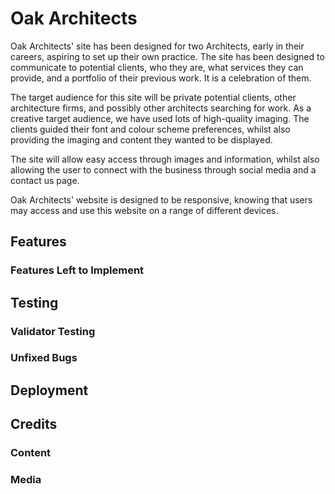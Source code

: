 # Oak Architects

Oak Architects' site has been designed for two Architects, early in their careers, aspiring to set up their own practice. The site has been designed to communicate to potential clients, who they are, what services they can provide, and a portfolio of their previous work. It is a celebration of them.

The target audience for this site will be private potential clients, other architecture firms, and possibly other architects searching for work. As a creative target audience, we have used lots of high-quality imaging. The clients guided their font and colour scheme preferences, whilst also providing the imaging and content they wanted to be displayed.

The site will allow easy access through images and information, whilst also allowing the user to connect with the business through social media and a contact us page.

Oak Architects' website is designed to be responsive, knowing that users may access and use this website on a range of different devices.

<!-- [Responsice Mockup]()
link to website -->

## Features

<!-- In this section, you should go over the different parts of your project, and describe each in a sentence or so. You will need to explain what value each of the features provides for the user, focusing on who this website is for, what it is that they want to achieve and how your project is the best way to help them achieve these things.

For some/all of your features, you may choose to reference the specific project files that implement them.

In addition, you may also use this section to discuss plans for additional features to be implemented in the future: -->

### Features Left to Implement

<!-- - Another feature idea -->

## Testing

<!--  In this section, you need to convince the assessor that you have conducted enough testing to legitimately believe that the site works well. Essentially, in this part you will want to go over all of your project’s features and ensure that they all work as intended, with the project providing an easy and straightforward way for the users to achieve their goals.

In addition, you should mention in this section how your project looks and works on different browsers and screen sizes.

You should also mention in this section any interesting bugs or problems you discovered during your testing, even if you haven't addressed them yet.

If this section grows too long, you may want to split it off into a separate file and link to it from here. -->

### Validator Testing
<!--
- HTML

- CSS -->


### Unfixed Bugs

<!--  You will need to mention unfixed bugs and why they were not fixed. This section should include shortcomings of the frameworks or technologies used. Although time can be a big variable to consider, paucity of time and difficulty understanding implementation is not a valid reason to leave bugs unfixed. -->

## Deployment

<!--  This section should describe the process you went through to deploy the project to a hosting platform (e.g. GitHub)

The live link can be found here -  -->

## Credits

<!--  In this section you need to reference where you got your content, media and extra help from. It is common practice to use code from other repositories and tutorials, however, it is important to be very specific about these sources to avoid plagiarism.

You can break the credits section up into Content and Media, depending on what you have included in your project. -->

### Content

<!-- reference where all the content is from, including any tutorials used -->

### Media
<!-- explain where the media (images) are sourced from -->
